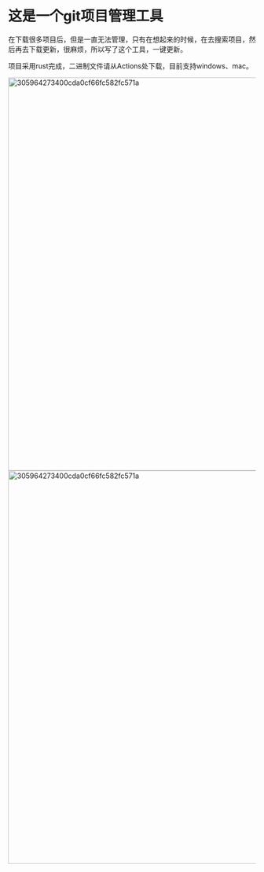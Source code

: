 # 这是一个git项目管理工具


在下载很多项目后，但是一直无法管理，只有在想起来的时候，在去搜索项目，然后再去下载更新，很麻烦，所以写了这个工具，一键更新。

项目采用rust完成，二进制文件请从Actions处下载，目前支持windows、mac。


<img width="800" alt="305964273400cda0cf66fc582fc571a" src="[https://github.com/GoodGas/gitpull/assets/30428693/36f5b577-2612-492a-8383-5dc44d4eb4a9](https://github.com/GoodGas/gitpull/assets/30428693/13970063-7f9d-42b2-923f-542001f24634)">


<img width="800" alt="305964273400cda0cf66fc582fc571a" src="https://github.com/GoodGas/gitpull/assets/30428693/36f5b577-2612-492a-8383-5dc44d4eb4a9">


